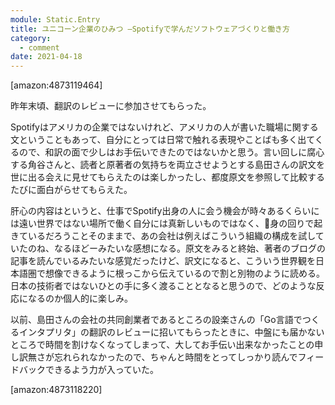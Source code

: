```yaml
---
module: Static.Entry
title: ユニコーン企業のひみつ ―Spotifyで学んだソフトウェアづくりと働き方
category:
  - comment
date: 2021-04-18
---
```

[amazon:4873119464]

昨年末頃、翻訳のレビューに参加させてもらった。

Spotifyはアメリカの企業ではないけれど、アメリカの人が書いた職場に関する文ということもあって、自分にとっては日常で触れる表現やことばも多く出てくるので、和訳の面で少しはお手伝いできたのではないかと思う。言い回しに腐心する角谷さんと、読者と原著者の気持ちを両立させようとする島田さんの訳文を世に出る会えに見せてもらえたのは楽しかったし、都度原文を参照して比較するたびに面白がらせてもらえた。

肝心の内容はというと、仕事でSpotify出身の人に会う機会が時々あるくらいには遠い世界ではない場所で働く自分には真新しいものではなく、身の回りで起きているだろうことそのままで、あの会社は例えばこういう組織の構成を試していたのね、なるほどーみたいな感想になる。原文をみると終始、著者のブログの記事を読んでいるみたいな感覚だったけど、訳文になると、こういう世界観を日本語圏で想像できるように根っこから伝えているので割と別物のように読める。日本の技術者ではないひとの手に多く渡ることとなると思うので、どのような反応になるのか個人的に楽しみ。

以前、島田さんの会社の共同創業者であるところの設楽さんの「Go言語でつくるインタプリタ」の翻訳のレビューに招いてもらったときに、中盤にも届かないところで時間を割けなくなってしまって、大してお手伝い出来なかったことの申し訳無さが忘れられなかったので、ちゃんと時間をとってしっかり読んでフィードバックできるよう力が入っていた。

[amazon:4873118220]